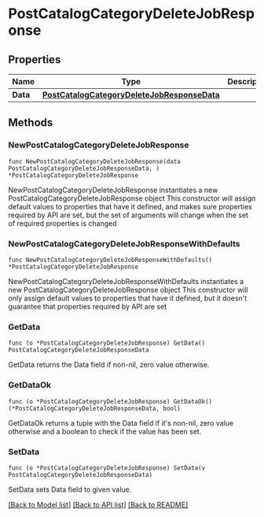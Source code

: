 # PostCatalogCategoryDeleteJobResponse

## Properties

Name | Type | Description | Notes
------------ | ------------- | ------------- | -------------
**Data** | [**PostCatalogCategoryDeleteJobResponseData**](PostCatalogCategoryDeleteJobResponseData.md) |  | 

## Methods

### NewPostCatalogCategoryDeleteJobResponse

`func NewPostCatalogCategoryDeleteJobResponse(data PostCatalogCategoryDeleteJobResponseData, ) *PostCatalogCategoryDeleteJobResponse`

NewPostCatalogCategoryDeleteJobResponse instantiates a new PostCatalogCategoryDeleteJobResponse object
This constructor will assign default values to properties that have it defined,
and makes sure properties required by API are set, but the set of arguments
will change when the set of required properties is changed

### NewPostCatalogCategoryDeleteJobResponseWithDefaults

`func NewPostCatalogCategoryDeleteJobResponseWithDefaults() *PostCatalogCategoryDeleteJobResponse`

NewPostCatalogCategoryDeleteJobResponseWithDefaults instantiates a new PostCatalogCategoryDeleteJobResponse object
This constructor will only assign default values to properties that have it defined,
but it doesn't guarantee that properties required by API are set

### GetData

`func (o *PostCatalogCategoryDeleteJobResponse) GetData() PostCatalogCategoryDeleteJobResponseData`

GetData returns the Data field if non-nil, zero value otherwise.

### GetDataOk

`func (o *PostCatalogCategoryDeleteJobResponse) GetDataOk() (*PostCatalogCategoryDeleteJobResponseData, bool)`

GetDataOk returns a tuple with the Data field if it's non-nil, zero value otherwise
and a boolean to check if the value has been set.

### SetData

`func (o *PostCatalogCategoryDeleteJobResponse) SetData(v PostCatalogCategoryDeleteJobResponseData)`

SetData sets Data field to given value.



[[Back to Model list]](../README.md#documentation-for-models) [[Back to API list]](../README.md#documentation-for-api-endpoints) [[Back to README]](../README.md)


